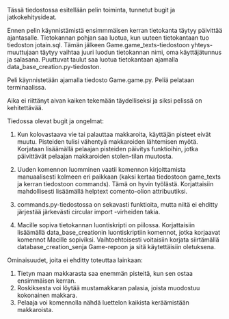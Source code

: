 Tässä tiedostossa esitellään pelin toiminta, tunnetut bugit ja jatkokehitysideat.

Ennen pelin käynnistämistä ensimmmäisen kerran tietokanta täytyy päivittää ajantasalle. Tietokannan pohjan saa luotua, kun uuteen tietokantaan tuo tiedoston jotain.sql.
Tämän jälkeen Game.game_texts-tiedostoon yhteys-muuttujaan täytyy vaihtaa juuri luodun tietokannan nimi, oma käyttäjätunnus ja salasana.
Puuttuvat taulut saa luotua tietokantaan ajamalla data_base_creation.py-tiedoston.

Peli käynnistetään ajamalla tiedosto Game.game.py. 
Peliä pelataan terminaalissa.


Aika ei riittänyt aivan kaiken tekemään täydelliseksi ja siksi pelissä on kehitettävää.

Tiedossa olevat bugit ja ongelmat:

1. Kun kolovastaava vie tai palauttaa makkaroita, käyttäjän pisteet eivät muutu. Pisteiden tulisi vähentyä makkaroiden lähtemisen myötä.
   Korjataan lisäämällä pelaajan pisteiden päivitys funktioihin, jotka päivittävät pelaajan makkaroiden stolen-tilan muutosta.

3. Uuden komennon luomminen vaatii komennon kirjoittamista manuaalisesti kolmeen eri paikkaan (kaksi kertaa tiedostoon game_texts ja kerran tiedostoon commands).
   Tämä on hyvin työlästä.
   Korjattaisiin mahdollisesti lisäämällä helptext comento-olion attribuutiksi. 

4. commands.py-tiedostossa on sekavasti funktioita, mutta niitä ei ehditty järjestää järkevästi circular import -virheiden takia.

5. Macille sopiva tietokannan luontiskripti on piilossa.
   Korjattaisiin lisäämällä data_base_creationin luontiskriptiin komennot, jotka korjaavat komennot Macille sopiviksi.
   Vaihtoehtoisesti voitaisiin korjata siirtämällä database_creation_senja Game-repoon ja sitä käytettäisiin oletuksena.

Ominaisuudet, joita ei ehditty toteuttaa lainkaan:

1. Tietyn maan makkarasta saa enemmän pisteitä, kun sen ostaa ensimmäisen kerran.
2. Roskiksesta voi löytää mustamakkaran palasia, joista muodostuu kokonainen makkara.
3. Pelaaja voi komennolla nähdä luettelon kaikista keräämistään makkaroista.
